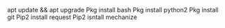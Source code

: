 apt update && apt upgrade
Pkg install bash
Pkg install python2
Pkg install git
Pip2 install request
Pip2 isntall mechanize
